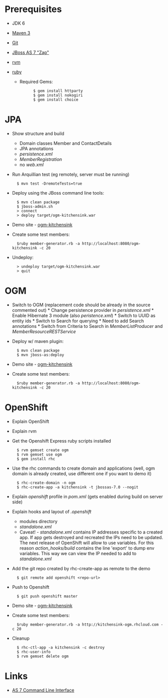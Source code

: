# Prerequisites

* JDK 6
* [Maven 3](http://maven.apache.org/)
* [Git](http://git-scm.com/)
* [JBoss AS 7 "Zap"](http://www.jboss.org/jbossas)

* [rvm](http://beginrescueend.com/)
* [ruby](http://www.ruby-lang.org/en/)
    * Required Gems:

                $ gem install httparty
                $ gem install nokogiri
                $ gem install choice

# JPA

* Show structure and build
    * Domain classes Member and ContactDetails
    * JPA annotations
    * _persistence.xml_
    * _MemberRegistration_
    * no _web.xml_
* Run Arquillian test (eg remotely, server must be running)

        $ mvn test -DremoteTests=true

* Deploy using the JBoss command line tools: 
 
        $ mvn clean package
        $ jboss-admin.sh
        > connect
        > deploy target/ogm-kitchensink.war

* Demo site - [ogm-kitchensink](http://localhost:8080/ogm-kitchensink)
* Create some test members:

        $ruby member-generator.rb -a http://localhost:8080/ogm-kitchensink -c 20
        
* Undeploy:

        > undeploy target/ogm-kitchensink.war
        > quit

# OGM
* Switch to OGM (replacement code should be already in the source commented out)
       * Change persistence provider in _persistence.xml_
       * Enable Hibernate 3 module (also _peristence.xml_)
       * Switch to UUID as entity ids
       * Switch to Search for querying
           * Need to add Search annotations
           * Switch from Criteria to Search in _MemberListProducer_ and _MemberResourceRESTService_
* Deploy w/ maven plugin:

        $ mvn clean package
        $ mvn jboss-as:deploy

* Demo site - [ogm-kitchensink](http://localhost:8080/ogm-kitchensink)
* Create some test members:

        $ruby member-generator.rb -a http://localhost:8080/ogm-kitchensink -c 20

# OpenShift

* Explain OpenShift
* Explain rvm
* Get the Openshift Express ruby scripts installed

        $ rvm gemset create ogm
        $ rvm gemset use ogm
        $ gem install rhc

* Use the rhc commands to create domain and applications (well, ogm domain is already created, use different one if you want to demo it)

        $ rhc-create-domain -n ogm
        $ rhc-create-app -a kitchensink -t jbossas-7.0 --nogit

* Explain _openshift_ profile in _pom.xml_ (gets enabled during build on server side)
* Explain hooks and layout of _.openshift_
    * modules directory
    * _standalone.xml_
    * Caveat! - _standalone.xml_ contains IP addresses specific to a created app. If app gets destroyed and recreated the IPs need to be updated.
    The next release of OpenShift will allow to use variables. For this reason _action_hooks/build_  contains the line 'export' to dump env variables.
    This way we can view the IP needed to add to _standalone.xml_
* Add the git repo created by rhc-create-app as remote to the demo

        $ git remote add openshift <repo-url>

* Push to Openshift

        $ git push openshift master

* Demo site - [ogm-kitchensink](http://kitchensink-ogm.rhcloud.com)
* Create some test members:

        $ruby member-generator.rb -a http://kitchensink-ogm.rhcloud.com -c 20

* Cleanup

        $ rhc-ctl-app -a kitchensink -c destroy
        $ rhc-user-info
        $ rvm gemset delete ogm

# Links

* [AS 7 Command Line Interface](http://www.hibernate.org/subprojects/ogm.html)